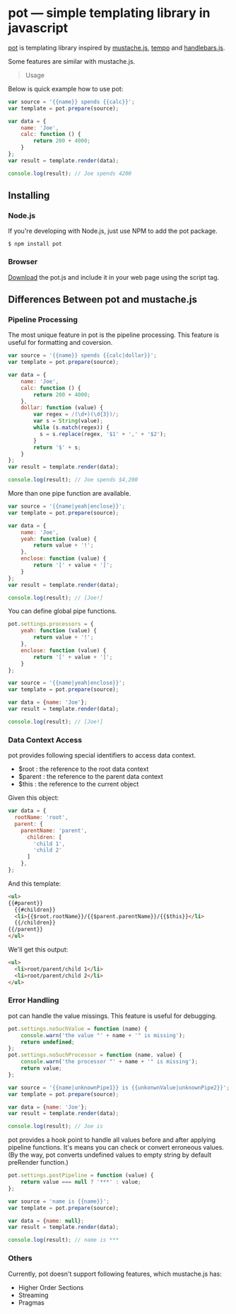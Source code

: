 pot — simple templating library in javascript
=================================================

[pot](http://nakamura-to.github.com/pot/) is templating library inspired by [mustache.js](https://github.com/janl/mustache.js),
[tempo](https://github.com/twigkit/tempo) and [handlebars.js](https://github.com/wycats/handlebars.js/).

Some features are similar with mustache.js.

> Usage

Below is quick example how to use pot:

```js
var source = '{{name}} spends {{calc}}';
var template = pot.prepare(source);

var data = {
    name: 'Joe',
    calc: function () {
        return 200 + 4000;
    }
};
var result = template.render(data);

console.log(result); // Joe spends 4200
```

## Installing

### Node.js

If you're developing with Node.js, just use NPM to add the pot package.

```
$ npm install pot
```

### Browser

[Download](https://github.com/nakamura-to/pot/tags) the pot.js and include it in your web page using the script tag.

Differences Between pot and mustache.js
-------------------------------------------

### Pipeline Processing

The most unique feature in pot is the pipeline processing.
This feature is useful for formatting and coversion.

```js
var source = '{{name}} spends {{calc|dollar}}';
var template = pot.prepare(source);

var data = {
    name: 'Joe',
    calc: function () {
        return 200 + 4000;
    },
    dollar: function (value) {
        var regex = /(\d+)(\d{3})/;
        var s = String(value);
        while (s.match(regex)) {
          s = s.replace(regex, '$1' + ',' + '$2');
        }
        return '$' + s;
    }
};
var result = template.render(data);

console.log(result); // Joe spends $4,200
```

More than one pipe function are available.

```js
var source = '{{name|yeah|enclose}}';
var template = pot.prepare(source);

var data = {
    name: 'Joe',
    yeah: function (value) {
        return value + '!';
    },
    enclose: function (value) {
        return '[' + value + ']';
    }
};
var result = template.render(data);

console.log(result); // [Joe!]
```

You can define global pipe functions.

```js
pot.settings.processors = {
    yeah: function (value) {
        return value + '!';
    },
    enclose: function (value) {
        return '[' + value + ']';
    }
};

var source = '{{name|yeah|enclose}}';
var template = pot.prepare(source);

var data = {name: 'Joe'};
var result = template.render(data);

console.log(result); // [Joe!]
```

### Data Context Access

pot provides following special identifiers to access data context.

* $root : the reference to the root data context
* $parent : the reference to the parent data context
* $this : the reference to the current object

Given this object:

```js
var data = {
  rootName: 'root',
  parent: {
    parentName: 'parent',
      children: [
        'child 1',
        'child 2'
      ]
    },
};
```

And this template:

```html
<ul>
{{#parent}} 
  {{#children}}
  <li>{{$root.rootName}}/{{$parent.parentName}}/{{$this}}</li>
  {{/children}}
{{/parent}}
</ul>
```

We'll get this output:

```html
<ul>
  <li>root/parent/child 1</li>
  <li>root/parent/child 2</li>
</ul>
```

### Error Handling

pot can handle the value missings.
This feature is useful for debugging.

```js
pot.settings.noSuchValue = function (name) {
    console.warn('the value "' + name + '" is missing');
    return undefined;
};
pot.settings.noSuchProcessor = function (name, value) {
    console.warn('the processor "' + name + '" is missing');
    return value;
};

var source = '{{name|unknownPipe1}} is {{unkonwnValue|unknownPipe2}}';
var template = pot.prepare(source);

var data = {name: 'Joe'};
var result = template.render(data);

console.log(result); // Joe is
```

pot provides a hook point to handle all values before and after applying pipeline functions.
It's means you can check or convert erroneous values.
(By the way, pot converts undefined values to empty string by default preRender function.)

```js
pot.settings.postPipeline = function (value) {
    return value === null ? '***' : value;
};

var source = 'name is {{name}}';
var template = pot.prepare(source);

var data = {name: null};
var result = template.render(data);

console.log(result); // name is ***
```

### Others

Currently, pot doesn't support following features, which mustache.js has:

* Higher Order Sections
* Streaming
* Pragmas